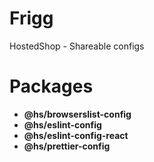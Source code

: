 # Frigg
HostedShop - Shareable configs

# Packages
* **@hs/browserslist-config**
* **@hs/eslint-config**
* **@hs/eslint-config-react**
* **@hs/prettier-config**
